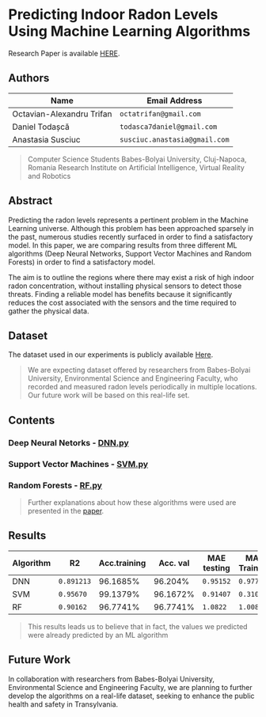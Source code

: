 # Predicting Indoor Radon Levels Using Machine Learning Algorithms

Research Paper is available [HERE](Paper.pdf).

## Authors

|         Name       |Email Address                        
|----------------|-------------------------------|
|Octavian-Alexandru Trifan|`octatrifan@gmail.com` |           
|Daniel Todașcă          |`todasca7daniel@gmail.com`    |
|Anastasia Susciuc         |`susciuc.anastasia@gmail.com`|

> Computer Science Students 
> Babes-Bolyai University, Cluj-Napoca, Romania
> Research  Institute on  Artificial Intelligence, Virtual Reality and Robotics

## Abstract

Predicting the radon levels represents a pertinent problem in the Machine Learning universe. Although this problem has been approached sparsely in the past, numerous studies recently surfaced in order to find a satisfactory model. In this paper, we are comparing results from three different ML algorithms (Deep Neural Networks, Support Vector Machines and Random Forests) in order to find a satisfactory model.

The aim is to outline the regions where there may exist a risk of high indoor radon concentration, without installing physical sensors to detect those threats. Finding a reliable model has benefits because it significantly reduces the cost associated with the sensors and the time required to gather the physical data.

## Dataset

The dataset used in our experiments is publicly available [Here](https://beta.geohive.ie/datasets/42d9ccbfacc349f1b1edea8e6369ed7a_1/explore).

> We are expecting dataset offered by researchers from Babes-Bolyai University, Environmental Science and Engineering Faculty, who recorded and measured radon levels periodically in multiple locations. Our future work will be based on this real-life set.
## Contents

### Deep Neural Netorks - [DNN.py](DNN.py)
### Support Vector Machines - [SVM.py](SVM.py)
### Random Forests - [RF.py](RF.py)

>Further explanations about how these algorithms were used are presented in the [paper](Paper.pdf).

## Results

|     Algorithm    |R2   |Acc.training  | Acc. val | MAE testing | MAE Training
|----------------|-------------------------------|-----------------------------| --------- | ----| --|
|DNN|`0.891213` |96.1685% |96.204% | `0.95152` |`0.97703` |
|SVM|`0.95670`  |99.1379%|96.1672% |`0.91407` | `0.3103` |
|RF |`0.90162`|96.7741%| 96.7741% |`1.0822` | `1.0087` |


>This results leads us to believe that in fact, the values we predicted were already predicted by an ML algorithm
 
## Future Work
In collaboration with researchers from Babes-Bolyai University, Environmental Science and Engineering Faculty, we are planning to further develop the algorithms on a real-life dataset, seeking to enhance the public health and safety in Transylvania.
